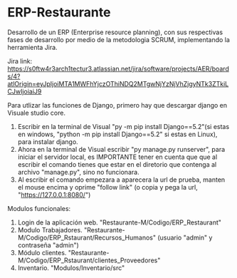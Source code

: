 # ERP-Restaurante
Desarrollo de un ERP (Enterprise resource planning), con sus respectivas fases de desarrollo por medio de la metodologia SCRUM, implementando la herramienta Jira.

Jira link: https://s0ftw4r3arch1tectur3.atlassian.net/jira/software/projects/AER/boards/4?atlOrigin=eyJpIjoiMTA1MWFhYjczOThiNDQ2MTgwNjYzNjVhZjgyNTk3ZTkiLCJwIjoiaiJ9

Para utlizar las funciones de Django, primero hay que descargar django en Visuale studio core.
1. Escribir en la terminal de Visual "py -m pip install Django==5.2"(si estas en windows, "python -m pip install Django==5.2" si estas en Linux), para instalar django.
2. Ahora en la terminal de Visual escribir "py manage.py runserver", para iniciar el servidor local, es IMPORTANTE tener en cuenta que que al escribir el comando tienes que estar en el diretorio que contenga al archivo "manage.py", sino no funcionara.
3. Al escribir el comando empezara a aparecera la url de prueba, manten el mouse encima y oprime "follow link" (o copia y pega la url, "https://127.0.0.1:8080/")

Modulos funcionales:
1. Login de la aplicación web. "Restaurante-M/Codigo/ERP_Restaurant"
2. Modulo Trabajadores. "Restaurante-M/Codigo/ERP_Rstaurant/Recursos_Humanos" (usuario "admin" y contraseña "admin")
3. Módulo clientes. "Restaurante-M/Codigo/ERP_Rstaurant/clientes_Proveedores"
4. Inventario. "Modulos/Inventario/src"
